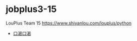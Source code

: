 # jobplus3-15
LouPlus Team 15 https://www.shiyanlou.com/louplus/python

* [口渴口渴](https://github.com/zkqiang)